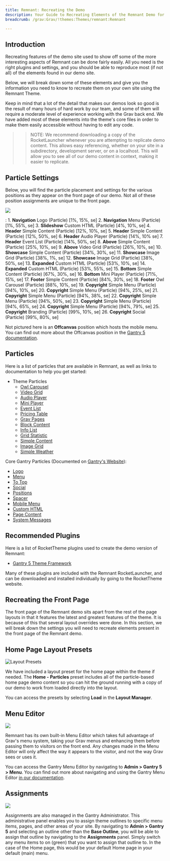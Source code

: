 ```yaml
---
title: Remnant: Recreating the Demo
description: Your Guide to Recreating Elements of the Remnant Demo for Grav
breadcrumb: /grav:Grav/!themes:Themes/remnant:Remnant

---
```


Introduction
-----

Recreating features of the demo site used to show off some of the more interesting aspects of Remnant can be done fairly easily. All you need is the right plugins and settings, and you should be able to reproduce most (if not all) of the elements found in our demo site.

Below, we will break down some of these elements and give you the information you need to know to recreate them on your own site using the Remnant Theme.

Keep in mind that a lot of the detail that makes our demos look so good is the result of many hours of hard work by our team, and some of them will require a moderate level of experience working with the Grav back end. We have added most of these elements into the theme's core files in order to make them easily accessible without having to edit any code.

>> NOTE: We recommend downloading a copy of the RocketLauncher whenever you are attempting to replicate demo content. This allows easy referencing, whether on your site in a subdirectory, development server, or on a localhost. This will allow you to see all of our demo content in context, making it easier to replicate.

Particle Settings
-----

Below, you will find the particle placement and settings for the various positions as they appear on the front page of our demo. Not all of these position assignments are unique to the front page.

![](assets/remnant2.jpg)

:   1. **Navigation** Logo (Particle) [1%, 15%, se]
    2. **Navigation** Menu (Particle) [1%, 55%, se]
    3. **Slideshow** Custom HTML (Particle) [4%, 10%, se]
    4. **Header** Simple Content (Particle) [12%, 10%, se]
    5. **Header** Simple Content (Particle) [12%, 50%, se]
    6. **Header** Audio Player (Particle) [14%, 10% se]
    7. **Header** Event List (Particle) [14%, 50%, se]
    8. **Above** Simple Content (Particle) [25%, 10%, se]
    9. **Above** Video Grid (Particle) [26%, 10%, se]
    10. **Showcase** Simple Content (Particle) [34%, 30%, se]
    11. **Showcase** Image Grid (Particle) [38%, 1%, se]
    12. **Showcase** Image Grid (Particle) [38%, 50%, se]
    13. **Expanded** Custom HTML (Particle) [53%, 10%, se]
    14. **Expanded** Custom HTML (Particle) [53%, 55%, se]
    15. **Bottom** Simple Content (Particle) [67%, 30%, se]
    16. **Bottom** Mini Player (Particle) [71%, 15%, se]
    17. **Footer** Simple Content (Particle) [84%, 30%, se]
    18. **Footer** Owl Carousel (Particle) [88%, 10%, se]
    19. **Copyright** Simple Menu (Particle) [94%, 10%, se]
    20. **Copyright** Simple Menu (Particle) [94%, 25%, se]
    21. **Copyright** Simple Menu (Particle) [94%, 38%, se]
    22. **Copyright** Simple Menu (Particle) [94%, 50%, se]
    23. **Copyright** Simple Menu (Particle) [94%, 65%, se]
    24. **Copyright** Simple Menu (Particle) [94%, 79%, se]
    25. **Copyright** Branding (Particle) [99%, 10%, se]
    26. **Copyright** Social (Particle) [99%, 80%, se]

Not pictured here is an **Offcanvas** position which hosts the mobile menu. You can find out more about the Offcanvas position in the [Gantry 5 documentation](http://docs.gantry.org/gantry5/configure/layout-manager#offcanvas-section).

Particles
-----

Here is a list of particles that are available in Remnant, as well as links to documentation to help you get started:

* Theme Particles
    * [Owl Carousel](particle_owl.md)
    * [Video Grid](particle_video.md)
    * [Audio Player](particle_audio.md)
    * [Mini Player](particle_mini.md)
    * [Event List](particle_event.md)
    * [Pricing Table](particle_pricing.md)
    * [Grav Pages](particle_grav.md)
    * [Block Content](particle_block.md)
    * [Info List](particle_info.md)
    * [Grid Statistic](particle_grid.md)
    * [Simple Content](particle_simple.md)
    * [Image Grid](particle_image.md)
    * [Simple Weather](particle_weather.md)

Core Gantry Particles (Documented on [Gantry's Website](http://gantry.org)):

* [Logo](http://docs.gantry.org/gantry5/particles/logo)
* [Menu](http://docs.gantry.org/gantry5/particles/menu-control)
* [To Top](http://docs.gantry.org/gantry5/particles/to-top)
* [Social](http://docs.gantry.org/gantry5/particles/social)
* [Positions](http://docs.gantry.org/gantry5/particles/position)
* [Spacer](http://docs.gantry.org/gantry5/particles/spacer)
* [Mobile Menu](http://docs.gantry.org/gantry5/particles/mobile-menu)
* [Custom HTML](http://docs.gantry.org/gantry5/particles/custom-html)
* [Page Content](http://docs.gantry.org/gantry5/particles/page-content)
* [System Messages](http://docs.gantry.org/gantry5/particles/system-messages)

Recommended Plugins
-----

Here is a list of RocketTheme plugins used to create the demo version of Remnant:

* [Gantry 5 Theme Framework](http://gantry.org/)

Many of these plugins are included with the Remnant RocketLauncher, and can be downloaded and installed individually by going to the RocketTheme website.

Recreating the Front Page
-----

The front page of the Remnant demo sits apart from the rest of the page layouts in that it features the latest and greatest features of the theme. It is because of this that several layout overrides were done. In this section, we will break down the settings you will need to recreate elements present in the front page of the Remnant demo.

Home Page Layout Presets
-----

![Layout Presets](assets/layout_presets.jpeg)

We have included a layout preset for the home page within the theme if needed. The **Home - Particles** preset includes all of the particle-based home page demo content so you can hit the ground running with a copy of our demo to work from loaded directly into the layout.

You can access the presets by selecting **Load** in the **Layout Manager**.

Menu Editor
-----

![](assets/menu_1.jpeg)

Remnant has its own built-in Menu Editor which takes full advantage of Grav's menu system, taking your Grav menus and enhancing them before passing them to visitors on the front end. Any changes made in the Menu Editor will only affect the way it appears to the visitor, and not the way Grav sees or uses it.

You can access the Gantry Menu Editor by navigating to **Admin > Gantry 5 > Menu**. You can find out more about navigating and using the Gantry Menu Editor [in our documentation](http://docs.gantry.org/gantry5/configure/menu-editor).

Assignments
-----

![](assets/assignments_1.jpeg)

Assignments are also managed in the Gantry Administrator. This administrative panel enables you to assign theme outlines to specific menu items, pages, and other areas of your site. By navigating to **Admin > Gantry 5** and selecting an outline other than the **Base Outline**, you will be able to assign that outline by navigating to the **Assignments** panel. Simply switch any menu items to on (green) that you want to assign that outline to. In the case of the Home page, this would be your default Home page in your default (main) menu.
